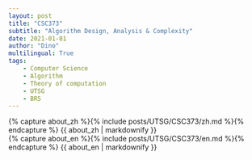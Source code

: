 ```yaml
---
layout: post
title: "CSC373"
subtitle: "Algorithm Design, Analysis & Complexity"
date: 2021-01-01
author: "Dino"
multilingual: True
tags:
    - Computer Science
    - Algorithm
    - Theory of computation
    - UTSG
    - BR5
---
```

<!-- Chinese Version -->
<div class="zh post-container">
    {% capture about_zh %}{% include posts/UTSG/CSC373/zh.md %}{% endcapture %}
    {{ about_zh | markdownify }}
</div>

<!-- English Version -->
<div class="en post-container">
    {% capture about_en %}{% include posts/UTSG/CSC373/en.md %}{% endcapture %}
    {{ about_en | markdownify }}
</div>